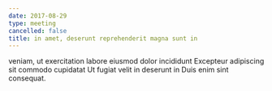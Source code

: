 ```yaml
---
date: 2017-08-29
type: meeting
cancelled: false
title: in amet, deserunt reprehenderit magna sunt in
---
```

veniam, ut exercitation labore eiusmod dolor incididunt Excepteur adipiscing sit commodo cupidatat Ut fugiat velit in deserunt in Duis enim sint consequat.